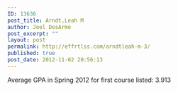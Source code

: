 ```yaml
---
ID: 13636
post_title: Arndt,Leah M
author: Joel DesArmo
post_excerpt: ""
layout: post
permalink: http://effrtlss.com/arndtleah-m-3/
published: true
post_date: 2012-11-02 20:56:13
---
```

<p>Average GPA in Spring 2012 for first course listed: 3.913</p>